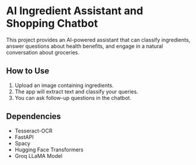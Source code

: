 # AI Ingredient Assistant and Shopping Chatbot

This project provides an AI-powered assistant that can classify ingredients, answer questions about health benefits, and engage in a natural conversation about groceries.

## How to Use

1. Upload an image containing ingredients.
2. The app will extract text and classify your queries.
3. You can ask follow-up questions in the chatbot.

## Dependencies

- Tesseract-OCR
- FastAPI
- Spacy
- Hugging Face Transformers
- Groq LLaMA Model
